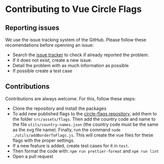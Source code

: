 # Contributing to Vue Circle Flags

## Reporting issues

We use the issue tracking system of the GitHub. Please follow these recomendations before openning an issue:

- Search the [issue tracker](https://github.com/luizzappa/vue-circle-flags/isseus) to check if already reported the problem.
- If it does not exist, create a new issue.
- Detail the problem with as much information as possible
- If possible create a test case

## Contributions

Contributions are always welcome. For this, follow these steps:

- Clone the repository and install the packages
- To add new published flags to the [circle-flags repository](https://github.com/HatScripts/circle-flags), add them to the folder `src/assets/flags`. Then add the country code and name to the file `utils/country-names.json` (the country code must be the same as the svg file name). Finally, run the command `node ./utils/addBorderToFlags.js`. This will create the vue files for these flags with the proper settings.
- If a new feature is added, create test cases for it in `test`.
- Then format the code with: `npm run prettier-format` and `npm run lint`
- Open a pull request
